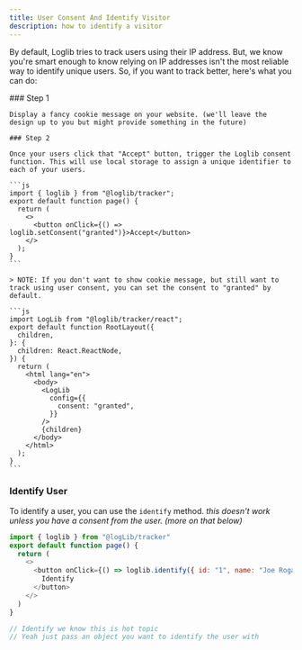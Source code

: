 ```yaml
---
title: User Consent And Identify Visitor
description: how to identify a visitor
---
```

By default, Loglib tries to track users using their IP address. But, we know you're smart enough to know relying on IP addresses isn't the most reliable way to identify unique users. So, if you want to track better, here's what you can do:

<Steps>
    ### Step 1

    Display a fancy cookie message on your website. (we'll leave the design up to you but might provide something in the future)

    ### Step 2

    Once your users click that "Accept" button, trigger the Loglib consent function. This will use local storage to assign a unique identifier to each of your users.

    ```js
    import { loglib } from "@loglib/tracker";
    export default function page() {
      return (
        <>
          <button onClick={() => loglib.setConsent("granted")}>Accept</button>
        </>
      );
    }
    ```

    > NOTE: If you don't want to show cookie message, but still want to track using user consent, you can set the consent to "granted" by default.

    ```js
    import LogLib from "@loglib/tracker/react";
    export default function RootLayout({
      children,
    }: {
      children: React.ReactNode,
    }) {
      return (
        <html lang="en">
          <body>
            <LogLib
              config={{
                consent: "granted",
              }}
            />
            {children}
          </body>
        </html>
      );
    }
    ```

</Steps>

### Identify User

To identify a user, you can use the `identify` method.
_this doesn't work unless you have a consent from the user. (more on that below)_

```js
import { loglib } from "@logLib/tracker"
export default function page() {
  return (
    <>
      <button onClick={() => loglib.identify({ id: "1", name: "Joe Rogan" })}>
        Identify
      </button>
    </>
  )
}

// Identify we know this is hot topic
// Yeah just pass an object you want to identify the user with
```
